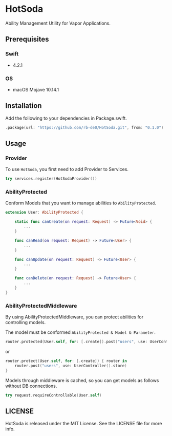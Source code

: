 # HotSoda

Ability Management Utility for Vapor Applications.

## Prerequisites

### Swift

- 4.2.1

### OS

- macOS Mojave 10.14.1

## Installation

Add the following to your dependencies in Package.swift.

```Swift
.package(url: "https://github.com/rb-de0/HotSoda.git", from: "0.1.0")
```

## Usage

### Provider

To use `HotSoda`, you first need to add Provider to Services.

```Swift
try services.register(HotSodaProvider())
```

### AbilityProtected

Conform Models that you want to manage abilities to `AbilityProtected`.

```Swift
extension User: AbilityProtected {

    static func canCreate(on request: Request) -> Future<Void> {
        ...
    }

    func canRead(on request: Request) -> Future<User> {
        ...
    }

    func canUpdate(on request: Request) -> Future<User> {
        ...
    }

    func canDelete(on request: Request) -> Future<User> {
        ...
    }
}
```

### AbilityProtectedMiddleware

By using AbilityProtectedMiddleware, you can protect abilities for controlling models.

The model must be conformed `AbilityProtected & Model & Parameter`.

```Swift
router.protected(User.self, for: [.create]).post("users", use: UserController().store)
```

or

```Swift
router.protect(User.self, for: [.create]) { router in
    router.post("users", use: UserController().store)
}
```

Models through middleware is cached, so you can get models as follows without DB connections.

```Swift
try request.requireControllable(User.self)
```

## LICENSE

HotSoda is released under the MIT License. See the LICENSE file for more info.


